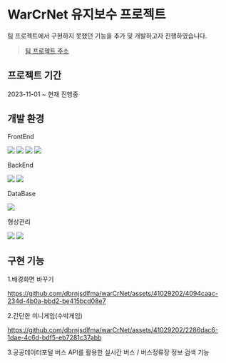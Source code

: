 <h1 aligh="center">WarCrNet 유지보수 프로젝트</h1>

팀 프로젝트에서 구현하지 못했던 기능을 추가 및 개발하고자 진행하였습니다.

> [팀 프로젝트 주소](https://github.com/wilderness40/react-project)


## 프로젝트 기간

2023-11-01 ~ 현재 진행중

## 개발 환경

FrontEnd

<img src="https://img.shields.io/badge/html5-E34F26?style=for-the-badge&logo=html5&logoColor=white"> <img src="https://img.shields.io/badge/css-1572B6?style=for-the-badge&logo=css3&logoColor=white"> <img src="https://img.shields.io/badge/javascript-F7DF1E?style=for-the-badge&logo=javascript&logoColor=black"> <img src="https://img.shields.io/badge/react-61DAFB?style=for-the-badge&logo=react&logoColor=black">

BackEnd

<img src="https://img.shields.io/badge/node.js-339933?style=for-the-badge&logo=Node.js&logoColor=white"> <img src="https://img.shields.io/badge/express-000000?style=for-the-badge&logo=express&logoColor=white">
 
DataBase

<img src="https://img.shields.io/badge/mongoDB-47A248?style=for-the-badge&logo=MongoDB&logoColor=white">

형상관리

<img src="https://img.shields.io/badge/git-F05032?style=for-the-badge&logo=git&logoColor=white"> <img src="https://img.shields.io/badge/github-181717?style=for-the-badge&logo=github&logoColor=white">

## 구현 기능

1.배경화면 바꾸기


https://github.com/dbrnjsdlfma/warCrNet/assets/41029202/4094caac-234d-4b0a-bbd2-be415bcd08e7


2.간단한 미니게임(수박게임)


https://github.com/dbrnjsdlfma/warCrNet/assets/41029202/2286dac6-1dae-4c6d-bdf5-eb7281c37abb


3.공공데이터포털 버스 API를 활용한 실시간 버스 / 버스정류장 정보 검색 기능






